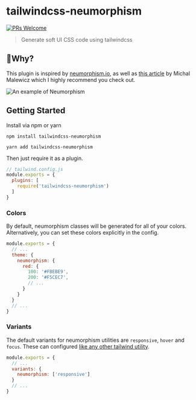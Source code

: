 # tailwindcss-neumorphism

[![PRs Welcome](https://img.shields.io/badge/PRs-welcome-brightgreen.svg)](http://makeapullrequest.com)

> Generate soft UI CSS code using tailwindcss

## 🤔Why?

This plugin is inspired by [neumorphism.io](https://neumorphism.io/), as well as [this article](https://uxdesign.cc/neumorphism-in-user-interfaces-b47cef3bf3a6) by Michal Malewicz which I highly recommend you check out.

![An example of Neumorphism](https://cdn.dribbble.com/users/2202649/screenshots/9527558/media/13076f9099e978de5f04c1bec809464f.png 'Freebie Neumorphic UX UI Elements by Emy Lascan on Dribbble')

## Getting Started

Install via npm or yarn

```
npm install tailwindcss-neumorphism
```

```
yarn add tailwindcss-neumorphism
```

Then just require it as a plugin.

```js
// tailwind.config.js
module.exports = {
  plugins: [
    require('tailwindcss-neumorphism')
  ]
}
```

### Colors

By default, neumorphism classes will be generated for all of your colors. Alternatively, you can set these colors explicitly in the config.

```js
module.exports = {
  // ...
  theme: {
    neumorphism: {
      red: {
        100: '#FBEBE9',
        200: '#F5CEC7',
        // ...
      }
    }
  }
  // ...
}
```

### Variants

The default variants for neumorphism utilities are `responsive`, `hover` and `focus`. These can configured [like any other tailwind utility](https://tailwindcss.com/docs/configuring-variants/).

```js
module.exports = {
  // ...
  variants: {
    neumorphism: ['responsive']
  }
  // ...
}
```